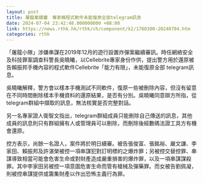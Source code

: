 ```yaml
---
layout: post
title: 屠龍案續審　專家稱程式軟件未能復原全部telegram訊息
date: 2024-07-04 23:42:48.000000000 +08:00
link: https://news.rthk.hk/rthk/ch/component/k2/1760300-20240704.htm
categories: rthk
---
```


「屠龍小隊」涉嫌串謀在2019年12月的遊行設置炸彈案繼續審訊。時任網絡安全及科技罪案調查科警長吳曉䂀，以Cellebrite專家身份作供，提出警方用於還原被告賴振邦手機內容的程式軟件Cellebrite「能力有限」，未能復原全部 telegram訊息。

吳曉䂀解釋，警方會以樣本手機測試不同軟件，復原一些被刪除內容，但沒有留意在不同時間刪除樣本手機資料的還原結果，是否有分別。吳曉䂀同意辯方所指，從telegram群組中擷取的訊息，無法核實是否完整對話。

另一名專家證人衛智文指出，telegram群組成員只能刪除自己傳送的訊息，其他成員的訊息則只有群組擁有人或管理員可以刪除，而刪除後經數碼法證工具方有機會還原。

控方表示，尚餘一名證人，案件將於明日續審。被告張俊富、張銘裕、嚴文謙、李家田、賴振邦及許湛榮被控一項串謀犯對訂明標的之爆炸罪；另被控交替控罪、串謀導致相當可能會危害生命或對財產造成嚴重損害的爆炸罪，以及一項串謀謀殺罪。其中李家田另被控一項意圖危害生命而管有槍械及彈藥罪。而女被告劉佩凝，則被控串謀提供或籌集財產以作出恐怖主義行為罪。
